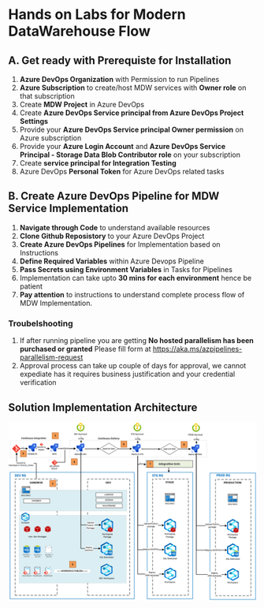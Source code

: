 # Hands on Labs for Modern DataWarehouse Flow

## A. Get ready with Prerequiste for Installation

1. **Azure DevOps Organization** with Permission to run Pipelines
2. **Azure Subscription** to create/host MDW services with **Owner role** on that subscription
3. Create **MDW Project** in Azure DevOps
4. Create **Azure DevOps Service principal from Azure DevOps Project Settings**
5. Provide your **Azure DevOps Service principal Owner permission** on Azure subscription
6. Provide your **Azure Login Account** and **Azure DevOps Service Principal - Storage Data Blob Contributor role** on your subscription
7. Create **service principal for Integration Testing**
8. Azure DevOps **Personal Token** for Azure DevOps related tasks


## B. Create Azure DevOps Pipeline for MDW Service Implementation

1. **Navigate through Code** to understand available resources
2. **Clone Github Reposistory** to your Azure DevOps Project
3. **Create Azure DevOps Pipelines** for Implementation based on Instructions
4. **Define Required Variables** within Azure Devops Pipeline
5. **Pass Secrets using Environment Variables** in Tasks for Pipelines
6. Implementation can take upto **30 mins for each environment** hence be patient
7. **Pay attention** to instructions to understand complete process flow of MDW Implementation. 


### Troubelshooting
1. If after running pipeline you are getting  **No hosted parallelism has been purchased or granted**
   Please fill form at https://aka.ms/azpipelines-parallelism-request 
2. Approval process can take up couple of days for approval, we cannot expediate has it requires business justification and your credential verification


## **Solution Implementation Architecture**
![Architecture](/CI_CD_process_sequence.PNG)
